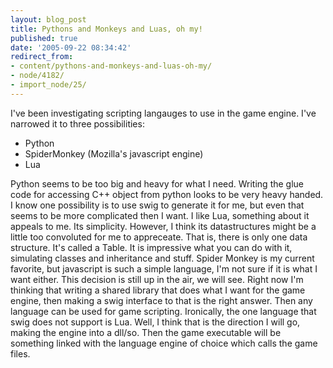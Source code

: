 ```yaml
---
layout: blog_post
title: Pythons and Monkeys and Luas, oh my!
published: true
date: '2005-09-22 08:34:42'
redirect_from:
- content/pythons-and-monkeys-and-luas-oh-my/
- node/4182/
- import_node/25/
---
```


I've been investigating scripting langauges to use in the game engine. I've narrowed it to three possibilities:

-   Python
-   SpiderMonkey (Mozilla's javascript engine)
-   Lua

Python seems to be too big and heavy for what I need. Writing the glue code for accessing C++ object from python looks to be very heavy handed. I know one possibility is to use swig to generate it for me, but even that seems to be more complicated then I want. I like Lua, something about it appeals to me. Its simplicity. However, I think its datastructures might be a little too convoluted for me to appreceate. That is, there is only one data structure. It's called a Table. It is impressive what you can do with it, simulating classes and inheritance and stuff. Spider Monkey is my current favorite, but javascript is such a simple language, I'm not sure if it is what I want either. This decision is still up in the air, we will see. Right now I'm thinking that writing a shared library that does what I want for the game engine, then making a swig interface to that is the right answer. Then any language can be used for game scripting. Ironically, the one language that swig does not support is Lua. Well, I think that is the direction I will go, making the engine into a dll/so. Then the game executable will be something linked with the language engine of choice which calls the game files.
